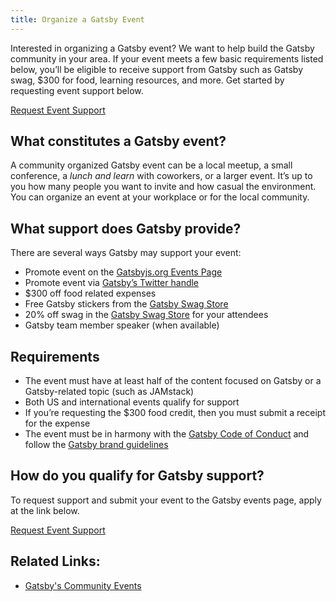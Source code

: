 ```yaml
---
title: Organize a Gatsby Event
---
```


Interested in organizing a Gatsby event? We want to help build the Gatsby community in your area. If your event meets a few basic requirements listed below, you’ll be eligible to receive support from Gatsby such as Gatsby swag, \$300 for food, learning resources, and more. Get started by requesting event support below.

[Request Event Support](https://airtable.com/shrpwc99yogJm9sfI)

## What constitutes a Gatsby event?

A community organized Gatsby event can be a local meetup, a small conference, a _lunch and learn_ with coworkers, or a larger event. It’s up to you how many people you want to invite and how casual the environment. You can organize an event at your workplace or for the local community.

## What support does Gatsby provide?

There are several ways Gatsby may support your event:

- Promote event on the [Gatsbyjs.org Events Page](/contributing/events/)
- Promote event via [Gatsby’s Twitter handle](https://twitter.com/gatsbyjs)
- \$300 off food related expenses
- Free Gatsby stickers from the [Gatsby Swag Store](https://store.gatsbyjs.org/)
- 20% off swag in the [Gatsby Swag Store](https://store.gatsbyjs.org/) for your attendees
- Gatsby team member speaker (when available)

## Requirements

- The event must have at least half of the content focused on Gatsby or a Gatsby-related topic (such as JAMstack)
- Both US and international events qualify for support
- If you’re requesting the \$300 food credit, then you must submit a receipt for the expense
- The event must be in harmony with the [Gatsby Code of Conduct](/contributing/code-of-conduct/) and follow the [Gatsby brand guidelines](https://mutability.netlify.com/logo/)

## How do you qualify for Gatsby support?

To request support and submit your event to the Gatsby events page, apply at the link below.

[Request Event Support](https://airtable.com/shrpwc99yogJm9sfI)

## Related Links:

- [Gatsby's Community Events](/contributing/events/)
